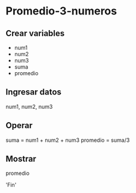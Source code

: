 # Promedio-3-numeros

## Crear variables
- num1
- num2
- num3
- suma
- promedio

## Ingresar datos
num1, num2, num3

## Operar
suma = num1 + num2 + num3
promedio = suma/3
## Mostrar
promedio

'Fin'